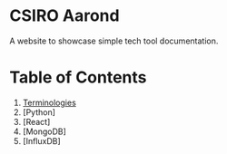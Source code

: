 # CSIRO Aarond

A website to showcase simple tech tool documentation.

# Table of Contents
1. [Terminologies](docs/Terminologies.md)
2. [Python]
3. [React]
4. [MongoDB]
5. [InfluxDB]